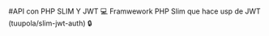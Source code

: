 #API con PHP SLIM Y JWT :computer:
Framwework PHP Slim que hace usp de JWT (tuupola/slim-jwt-auth) :lock: